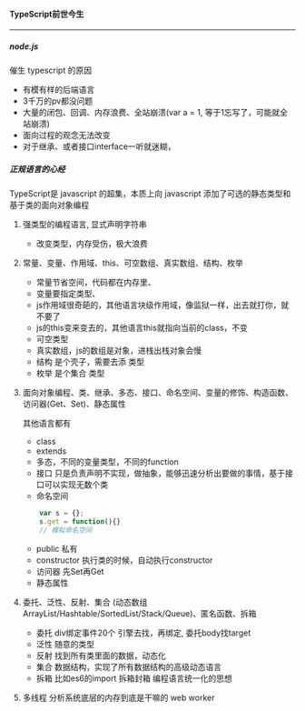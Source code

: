 #### TypeScript前世今生
----------------------

##### node.js 

催生 typescript 的原因

+ 有模有样的后端语言
+ 3千万的pv都没问题
+ 大量的闭包、回调、内存浪费、全站崩溃(var a = 1, 等于1忘写了，可能就全站崩溃)
+ 面向过程的观念无法改变
+ 对于继承、或者接口interface一听就迷糊，

#####  正规语言的心经

TypeScript是 javascript 的超集，本质上向 javascript 添加了可选的静态类型和基于类的面向对象编程

1. 强类型的编程语言, 显式声明字符串

	- 改变类型，内存受伤，极大浪费

2. 常量、变量、作用域、this、可空数组、真实数组、结构、枚举

	- 常量节省空间，代码都在内存里、
	- 变量要指定类型、
	- js作用域很奇葩的，其他语言块级作用域，像监狱一样，出去就打你，就不要了
	- js的this变来变去的，其他语言this就指向当前的class，不变
	- 可空类型
	- 真实数组，js的数组是对象，进栈出栈对象会慢
	- 结构 是个壳子，需要去添 类型
	- 枚举 是个集合 类型

	
3. 面向对象编程、类、继承、多态、接口、命名空间、变量的修饰、构造函数、访问器(Get、Set)、静态属性
	
	其他语言都有
	- class
	- extends
	- 多态，不同的变量类型，不同的function
	- 接口 只是负责声明不实现，做抽象，能够迅速分析出要做的事情，基于接口可以实现无数个类
	- 命名空间 
	
	``` javascript
		var s = {};
		s.get = function(){}
		// 模拟命名空间
	```
	
	- public 私有 
	- constructor 执行类的时候，自动执行constructor
	- 访问器 先Set再Get
	- 静态属性
	
4. 委托、泛性、反射、集合 (动态数组 ArrayList/Hashtable/SortedList/Stack/Queue)、匿名函数、拆箱

	- 委托 div绑定事件20个 引擎去找，再绑定, 委托body找target
	- 泛性 随意的类型
	- 反射 找到所有类里面的数据，动态化
	- 集合 数据结构，实现了所有数据结构的高级动态语言
	- 拆箱 比如es6的import 拆箱封箱 编程语言统一化的思想

5. 多线程
	分析系统底层的内存到底是干嘛的
	web worker